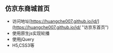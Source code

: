 ## 仿京东商城首页
- 访问地址[https://huangche007.github.io/jd/](https://huangche007.github.io/jd/ "访京东首页")
- 使用原生js实现轮播
- 使用jQuery
- H5,CSS3等